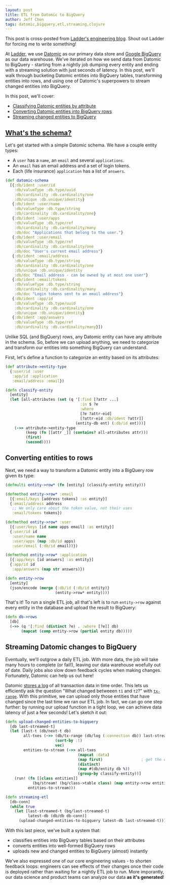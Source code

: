 ```yaml
---
layout: post
title: ETL from Datomic to BigQuery
author: Jeff Chen
tags: datomic,bigquery,etl,streaming,clojure
---
```


This post is cross-posted from [Ladder's engineering blog](https://ladderlife.github.io/blog/2019/08/etl-datomic-bigquery/). Shout out Ladder for forcing me to write something!

At [Ladder](https://www.ladderlife.com), we use [Datomic](https://www.datomic.com/) as our primary data store and [Google BigQuery](https://cloud.google.com/bigquery/) as our data warehouse. We've iterated on how we send data from Datomic to BigQuery - starting from a nightly job dumping every entity and ending with a streaming solution with just seconds of latency. In this post, we'll walk through bucketing Datomic entities into BigQuery tables, transforming entities into rows, and using one of Datomic's superpowers to stream changed entities into BigQuery.

<!--more-->

In this post, we'll cover:

- [Classifying Datomic entities by attribute](#whats-the-schema)
- [Converting Datomic entities into BigQuery rows](#converting-entities-to-rows)
- [Streaming changed entities to BigQuery](#streaming-datomic-changes-to-bigquery)

## [What's the schema?](#whats-the-schema)

Let's get started with a simple Datomic schema. We have a couple entity types:

- A `user` has a `name`, an `email` and several `applications`.
- An `email` has an email address and a set of login tokens.
- Each (life insurance) `application` has a list of `answers`.

```clojure
(def datomic-schema
  [{:db/ident :user/id
    :db/valueType :db.type/uuid
    :db/cardinality :db.cardinality/one
    :db/unique :db.unique/identity}
   {:db/ident :user/name
    :db/valueType :db.type/string
    :db/cardinality :db.cardinality/one}
   {:db/ident :user/apps
    :db/valueType :db.type/ref
    :db/cardinality :db.cardinality/many
    :db/doc "Applications that belong to the user."}
   {:db/ident :user/email
    :db/valueType :db.type/ref
    :db/cardinality :db.cardinality/one
    :db/doc "User's current email address"}
   {:db/ident :email/address
    :db/valueType :db.type/string
    :db/cardinality :db.cardinality/one
    :db/unique :db.unique/identity
    :db/doc "Email address - can be owned by at most one user"}
   {:db/ident :email/tokens
    :db/valueType :db.type/string
    :db/cardinality :db.cardinality/many
    :db/doc "Login tokens sent to an email address"}
   {:db/ident :app/id
    :db/valueType :db.type/uuid
    :db/cardinality :db.cardinality/one
    :db/unique :db.unique/identity}
   {:db/ident :app/answers
    :db/valueType :db.type/ref
    :db/cardinality :db.cardinality/many}])
```

Unlike SQL (and BigQuery) rows, any Datomic entity can have any attribute in the schema. So, before we can upload anything, we need to categorize and transform our entities into something BigQuery can understand.

First, let's define a function to categorize an entity based on its attributes:

```clojure
(def attribute->entity-type
  {:user/id :user
   :app/id :application
   :email/address :email})

(defn classify-entity
  [entity]
  (let [all-attributes (set (q '[:find [?attr ...]
                                 :in $ ?e
                                 :where
                                 [?e ?attr-eid]
                                 [?attr-eid :db/ident ?attr]]
                               (entity-db ent) (:db/id ent)))]
    (->> attribute->entity-type
         (keep (fn [[attr _]] (contains? all-attributes attr)))
         (first)
         (second))))
```

## Converting entities to rows

Next, we need a way to transform a Datomic entity into a BigQuery row given its type:

```clojure
(defmulti entity->row* (fn [entity] (classify-entity entity)))

(defmethod entity->row* :email
  [{:email/keys [address tokens] :as entity}]
  {:email/address address
   ;; We only care about the token value, not their uses
   :email/tokens tokens})

(defmethod entity->row* :user
  [{:user/keys [id name apps email] :as entity}]
  {:user/id id
   :user/name name
   :user/apps (map :db/id apps)
   :user/email (:db/id email))})

(defmethod entity->row* :application
  [{:app/keys [id answers] :as entity}]
  {:app/id id
   :app/answers (map str answers)})

(defn entity->row
  [entity]
  (json/encode (merge {:db/id (:db/id entity)}
                      (entity->row* entity))))
```

That's it! To run a single ETL job, all that's left is to run `entity->row` against every entity in the database and upload the result to BigQuery:

```clojure
(defn db->rows
  [db]
  (->> (q '[:find (distinct ?e) . :where [?e]] db)
       (mapcat (comp entity->row (partial entity db)))))
```

## Streaming Datomic changes to BigQuery

Eventually, we'll outgrow a daily ETL job. With more data, the job will take many hours to complete (or fail!), leaving our data warehouse woefully out of date. Daily jobs also slow down feedback cycles when making changes. Fortunately, Datomic can help us out here!

Datomic [stores a log](https://docs.datomic.com/on-prem/log.html) of all transaction data in time order. This lets us efficiently ask the question "What changed betweeen `t1` and `t2`?" with [`tx-range`](https://docs.datomic.com/on-prem/clojure/index.html#datomic.api/tx-range). With this primitive, we can upload only those entities that have changed since the last time we ran our ETL job. In fact, we can go one step further: by running our upload function in a tight loop, we can achieve data latency of just a few seconds! Let's sketch it out:

```clojure
(defn upload-changed-entities-to-bigquery
  [db last-streamed-t]
  (let [last-t (db/next-t db)
        all-txes (->> (db/tx-range (db/log (:connection db)) last-streamed-t last-t)
                      (sort-by :t)
                      vec)
        entities-to-stream (->> all-txes
                                (mapcat :data)
                                (map first)                 ; get the entity id
                                (distinct)
                                (map #(db/entity db %))
                                (group-by classify-entity))]
    (run! (fn [[class entities]]
            (bq/stream! (bq/class->table class) (map entity->row entities)))
          entities-to-stream)))

(defn streaming-etl
  [db-conn]
  (while true
    (let [last-streamed-t (bq/last-streamed-t)
          latest-db (db/db db-conn)]
      (upload-changed-entities-to-bigquery latest-db last-streamed-t))))

```

With this last piece, we've built a system that:

- classifies entities into BigQuery tables based on their attributes
- converts entities into well-formed BigQuery rows
- uploads new and changed entities to BigQuery (almost) instantly

We've also expressed one of our core engineering values - to shorten feedback loops: engineers can see effects of their changes once their code is deployed rather than waiting for a nightly ETL job to run. More imporantly, our data science and product teams can analyze our data **as it's generated**!

